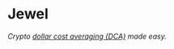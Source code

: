 # Jewel

*Crypto [dollar cost averaging (DCA)](https://www.investopedia.com/terms/d/dollarcostaveraging.asp) made easy.*
